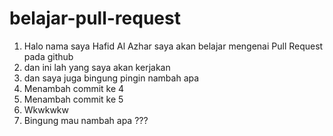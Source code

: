 # belajar-pull-request
1. Halo nama saya Hafid Al Azhar saya akan belajar mengenai Pull Request pada github
2. dan ini lah yang saya akan kerjakan
3. dan saya juga bingung pingin nambah apa
4. Menambah commit ke 4
5. Menambah commit ke 5
6. Wkwkwkw
7. Bingung mau nambah apa ???
